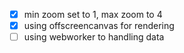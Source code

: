 - [x] min zoom set to 1, max zoom to 4
- [x] using offscreencanvas for rendering
- [ ] using webworker to handling data
